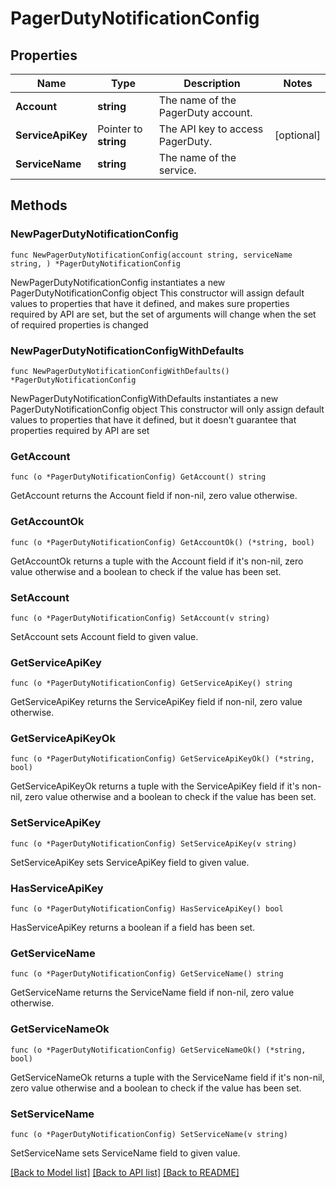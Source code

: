 # PagerDutyNotificationConfig

## Properties

Name | Type | Description | Notes
------------ | ------------- | ------------- | -------------
**Account** | **string** | The name of the PagerDuty account. | 
**ServiceApiKey** | Pointer to **string** | The API key to access PagerDuty. | [optional] 
**ServiceName** | **string** | The name of the service. | 

## Methods

### NewPagerDutyNotificationConfig

`func NewPagerDutyNotificationConfig(account string, serviceName string, ) *PagerDutyNotificationConfig`

NewPagerDutyNotificationConfig instantiates a new PagerDutyNotificationConfig object
This constructor will assign default values to properties that have it defined,
and makes sure properties required by API are set, but the set of arguments
will change when the set of required properties is changed

### NewPagerDutyNotificationConfigWithDefaults

`func NewPagerDutyNotificationConfigWithDefaults() *PagerDutyNotificationConfig`

NewPagerDutyNotificationConfigWithDefaults instantiates a new PagerDutyNotificationConfig object
This constructor will only assign default values to properties that have it defined,
but it doesn't guarantee that properties required by API are set

### GetAccount

`func (o *PagerDutyNotificationConfig) GetAccount() string`

GetAccount returns the Account field if non-nil, zero value otherwise.

### GetAccountOk

`func (o *PagerDutyNotificationConfig) GetAccountOk() (*string, bool)`

GetAccountOk returns a tuple with the Account field if it's non-nil, zero value otherwise
and a boolean to check if the value has been set.

### SetAccount

`func (o *PagerDutyNotificationConfig) SetAccount(v string)`

SetAccount sets Account field to given value.


### GetServiceApiKey

`func (o *PagerDutyNotificationConfig) GetServiceApiKey() string`

GetServiceApiKey returns the ServiceApiKey field if non-nil, zero value otherwise.

### GetServiceApiKeyOk

`func (o *PagerDutyNotificationConfig) GetServiceApiKeyOk() (*string, bool)`

GetServiceApiKeyOk returns a tuple with the ServiceApiKey field if it's non-nil, zero value otherwise
and a boolean to check if the value has been set.

### SetServiceApiKey

`func (o *PagerDutyNotificationConfig) SetServiceApiKey(v string)`

SetServiceApiKey sets ServiceApiKey field to given value.

### HasServiceApiKey

`func (o *PagerDutyNotificationConfig) HasServiceApiKey() bool`

HasServiceApiKey returns a boolean if a field has been set.

### GetServiceName

`func (o *PagerDutyNotificationConfig) GetServiceName() string`

GetServiceName returns the ServiceName field if non-nil, zero value otherwise.

### GetServiceNameOk

`func (o *PagerDutyNotificationConfig) GetServiceNameOk() (*string, bool)`

GetServiceNameOk returns a tuple with the ServiceName field if it's non-nil, zero value otherwise
and a boolean to check if the value has been set.

### SetServiceName

`func (o *PagerDutyNotificationConfig) SetServiceName(v string)`

SetServiceName sets ServiceName field to given value.



[[Back to Model list]](../README.md#documentation-for-models) [[Back to API list]](../README.md#documentation-for-api-endpoints) [[Back to README]](../README.md)


